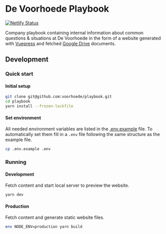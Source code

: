 # De Voorhoede Playbook
[![Netlify Status][netlify-icon]][netlify]

Company playbook containing internal information about common questions & situations at De Voorhoede in the form of a website generated with [Vuepress](https://vuepress.vuejs.org/) and fetched [Google Drive](https://drive.google.com) documents.

## Development

### Quick start
#### Initial setup
```sh
git clone git@github.com:voorhoede/playbook.git
cd playbook
yarn install --frozen-lockfile
```

#### Set environment
All needed environment variables are listed in the [.env.example](.env.example) file. To automatically set them fill in a `.env` file following the same structure as the example file.
```sh
cp .env.example .env
```

### Running
#### Development
Fetch content and start local server to preview the website.
```sh
yarn dev
```

#### Production
Fetch content and generate static website files.
```sh
env NODE_ENV=production yarn build
```

[netlify]: https://app.netlify.com/sites/voorhoede-playbook/deploys
[netlify-icon]: https://api.netlify.com/api/v1/badges/6cb9ad83-2aee-4233-9ed3-62d0fa799b9f/deploy-status
